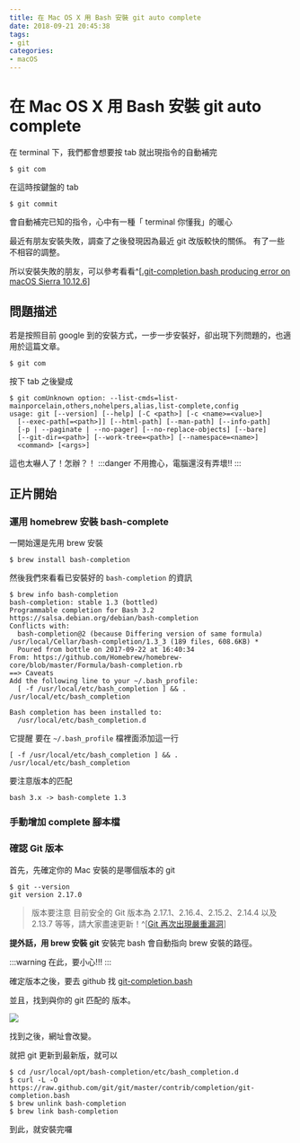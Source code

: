 ```yaml
---
title: 在 Mac OS X 用 Bash 安裝 git auto complete
date: 2018-09-21 20:45:38
tags:
- git
categories:
- macOS
---
```


# 在 Mac OS X 用 Bash 安裝 git auto complete

在 terminal 下，我們都會想要按 tab 就出現指令的自動補完

```shell
$ git com
```

在這時按鍵盤的 tab

```shell
$ git commit
```

會自動補完已知的指令，心中有一種「 terminal 你懂我」的暖心

最近有朋友安裝失敗，調查了之後發現因為最近 git 改版較快的關係。
有了一些不相容的調整。

所以安裝失敗的朋友，可以參考看看^[[.git-completion.bash producing error on macOS Sierra 10.12.6](https://apple.stackexchange.com/questions/327817/git-completion-bash-producing-error-on-macos-sierra-10-12-6/327905)]

## 問題描述

若是按照目前 google 到的安裝方式，一步一步安裝好，卻出現下列問題的，也適用於這篇文章。

```shell
$ git com
```

按下 tab 之後變成

```shell
$ git comUnknown option: --list-cmds=list-mainporcelain,others,nohelpers,alias,list-complete,config
usage: git [--version] [--help] [-C <path>] [-c <name>=<value>]
  [--exec-path[=<path>]] [--html-path] [--man-path] [--info-path]
  [-p | --paginate | --no-pager] [--no-replace-objects] [--bare]
  [--git-dir=<path>] [--work-tree=<path>] [--namespace=<name>]
  <command> [<args>]
```

這也太嚇人了！怎辦？！
:::danger
不用擔心，電腦還沒有弄壞!!
:::

## 正片開始

### 運用 homebrew 安裝 bash-complete

一開始還是先用 brew 安裝

```shell
$ brew install bash-completion
```

然後我們來看看已安裝好的 `bash-completion` 的資訊

```shell
$ brew info bash-completion
bash-completion: stable 1.3 (bottled)
Programmable completion for Bash 3.2
https://salsa.debian.org/debian/bash-completion
Conflicts with:
  bash-completion@2 (because Differing version of same formula)
/usr/local/Cellar/bash-completion/1.3_3 (189 files, 608.6KB) *
  Poured from bottle on 2017-09-22 at 16:40:34
From: https://github.com/Homebrew/homebrew-core/blob/master/Formula/bash-completion.rb
==> Caveats
Add the following line to your ~/.bash_profile:
  [ -f /usr/local/etc/bash_completion ] && . /usr/local/etc/bash_completion

Bash completion has been installed to:
  /usr/local/etc/bash_completion.d
```

它提醒 要在 `~/.bash_profile` 檔裡面添加這一行

```
[ -f /usr/local/etc/bash_completion ] && . /usr/local/etc/bash_completion
```

要注意版本的匹配

```
bash 3.x -> bash-complete 1.3
```

### 手動增加 complete 腳本檔

### 確認 Git 版本

首先，先確定你的 Mac 安裝的是哪個版本的 git

```shell
$ git --version
git version 2.17.0
```

> 版本要注意
> 目前安全的 Git 版本為 2.17.1、2.16.4、2.15.2、2.14.4 以及 2.13.7 等等，請大家盡速更新！^[[Git 再次出現嚴重漏洞](https://www.facebook.com/will.fans/posts/2110406082321858)]

**提外話，用 brew 安裝 git**
安裝完 bash 會自動指向 brew 安裝的路徑。

:::warning
在此，要小心!!!
:::

確定版本之後，要去 github 找 [git-completion.bash](https://github.com/git/git/blob/master/contrib/completion/git-completion.bash)

並且，找到與你的 git 匹配的 版本。

![](https://i.imgur.com/Y8mGl4A.png)

找到之後，網址會改變。

就把 git 更新到最新版，就可以

```shell
$ cd /usr/local/opt/bash-completion/etc/bash_completion.d
$ curl -L -O https://raw.github.com/git/git/master/contrib/completion/git-completion.bash
$ brew unlink bash-completion
$ brew link bash-completion
```

到此，就安裝完囉
